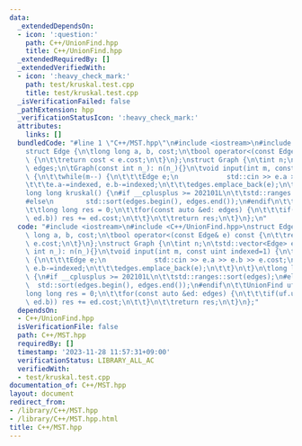 ```yaml
---
data:
  _extendedDependsOn:
  - icon: ':question:'
    path: C++/UnionFind.hpp
    title: C++/UnionFind.hpp
  _extendedRequiredBy: []
  _extendedVerifiedWith:
  - icon: ':heavy_check_mark:'
    path: test/kruskal.test.cpp
    title: test/kruskal.test.cpp
  _isVerificationFailed: false
  _pathExtension: hpp
  _verificationStatusIcon: ':heavy_check_mark:'
  attributes:
    links: []
  bundledCode: "#line 1 \"C++/MST.hpp\"\n#include <iostream>\n#include <C++/UnionFind.hpp>\n\
    struct Edge {\n\tlong long a, b, cost;\n\tbool operator<(const Edge& e) const\
    \ {\n\t\treturn cost < e.cost;\n\t}\n};\nstruct Graph {\n\tint n;\n\tstd::vector<Edge>\
    \ edges;\n\tGraph(const int n_): n(n_){}\n\tvoid input(int m, const uint indexed=1)\
    \ {\n\t\twhile(m--) {\n\t\t\tEdge e;\n            std::cin >> e.a >> e.b >> e.cost;\n\
    \t\t\te.a-=indexed, e.b-=indexed;\n\t\t\tedges.emplace_back(e);\n\t\t}\n\t}\n\t\
    long long kruskal() {\n#if __cplusplus >= 202101L\n\t\tstd::ranges::sort(edges);\n\
    #else\n        std::sort(edges.begin(), edges.end());\n#endif\n\t\tUnionFind uf(n);\n\
    \t\tlong long res = 0;\n\t\tfor(const auto &ed: edges) {\n\t\t\tif(uf.unite(ed.a,\
    \ ed.b)) res += ed.cost;\n\t\t}\n\t\treturn res;\n\t}\n};\n"
  code: "#include <iostream>\n#include <C++/UnionFind.hpp>\nstruct Edge {\n\tlong\
    \ long a, b, cost;\n\tbool operator<(const Edge& e) const {\n\t\treturn cost <\
    \ e.cost;\n\t}\n};\nstruct Graph {\n\tint n;\n\tstd::vector<Edge> edges;\n\tGraph(const\
    \ int n_): n(n_){}\n\tvoid input(int m, const uint indexed=1) {\n\t\twhile(m--)\
    \ {\n\t\t\tEdge e;\n            std::cin >> e.a >> e.b >> e.cost;\n\t\t\te.a-=indexed,\
    \ e.b-=indexed;\n\t\t\tedges.emplace_back(e);\n\t\t}\n\t}\n\tlong long kruskal()\
    \ {\n#if __cplusplus >= 202101L\n\t\tstd::ranges::sort(edges);\n#else\n      \
    \  std::sort(edges.begin(), edges.end());\n#endif\n\t\tUnionFind uf(n);\n\t\t\
    long long res = 0;\n\t\tfor(const auto &ed: edges) {\n\t\t\tif(uf.unite(ed.a,\
    \ ed.b)) res += ed.cost;\n\t\t}\n\t\treturn res;\n\t}\n};"
  dependsOn:
  - C++/UnionFind.hpp
  isVerificationFile: false
  path: C++/MST.hpp
  requiredBy: []
  timestamp: '2023-11-28 11:57:31+09:00'
  verificationStatus: LIBRARY_ALL_AC
  verifiedWith:
  - test/kruskal.test.cpp
documentation_of: C++/MST.hpp
layout: document
redirect_from:
- /library/C++/MST.hpp
- /library/C++/MST.hpp.html
title: C++/MST.hpp
---
```

